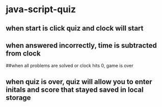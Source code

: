 # java-script-quiz

## when start is click quiz and clock will start

## when answered incorrectly, time is subtracted from clock

##when all problems are solved or clock hits 0, game is over

## when quiz is over, quiz will allow you to enter initals and score that stayed saved in local storage
